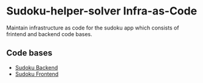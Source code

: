 # Sudoku-helper-solver Infra-as-Code

Maintain infrastructure as code for the sudoku app which consists of frintend and backend code bases.

## Code bases

- [Sudoku Backend](https://github.com/DoctorrDeep/sudoku-helper-solver-backend)
- [Sudoku Frontend](https://github.com/DoctorrDeep/sudoku-helper-solver-frontend)
